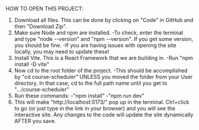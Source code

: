 HOW TO OPEN THIS PROJECT:
1. Download all files. This can be done by clicking on "Code" in GitHub and then "Download Zip".
2. Make sure Node and npm are installed. 
    -To check, enter the terminal and type "node --version" and "npm --version". If you get some version, you should be fine.
    -If you are having issues with opening the site locally, you may need to update these!
3. Install Vite. This is a React Framework that we are building in.
    -Run "npm install -D vite"
4. Now cd to the root folder of the project. 
    -This should be accomplished by "cd course-scheduler" UNLESS you moved the folder from your User directory. In that case, cd to the full path name until you get to ".../course-scheduler"
5. Run these commands:
    -"npm install"
    -"npm run dev"
6. This will make "http://localhost:5173/" pop up in the terminal. Ctrl+click to go (or just type in the link in your browser) and you will see the interactive site. Any changes to the code will update the site dynamically AFTER you save. 
